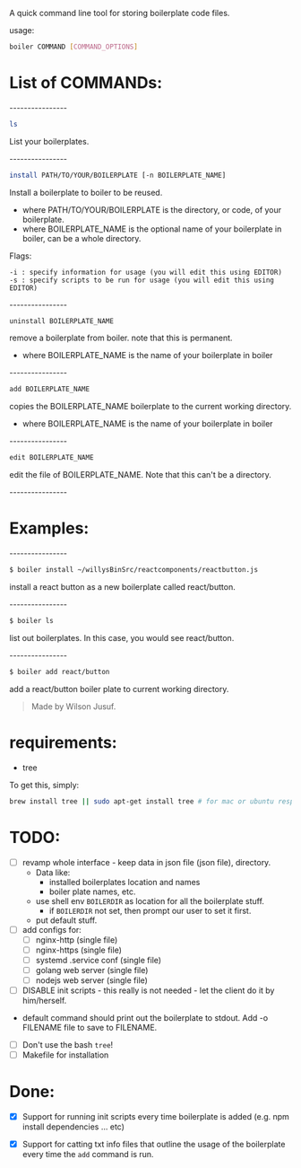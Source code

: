A quick command line tool for storing boilerplate code files.

usage: 
```sh
boiler COMMAND [COMMAND_OPTIONS]
```
# List of COMMANDs:

\-\-\-\-\-\-\-\-\-\-\-\-\-\-\-\-

```sh
ls
```
List your boilerplates.

\-\-\-\-\-\-\-\-\-\-\-\-\-\-\-\-

```sh
install PATH/TO/YOUR/BOILERPLATE [-n BOILERPLATE_NAME]
```

Install a boilerplate to boiler to be reused.

- where PATH/TO/YOUR/BOILERPLATE is the directory, or code, of your boilerplate.
- where BOILERPLATE_NAME is the optional name of your boilerplate in boiler, can be a whole directory.
    
Flags:

    -i : specify information for usage (you will edit this using EDITOR)
    -s : specify scripts to be run for usage (you will edit this using EDITOR)
    
\-\-\-\-\-\-\-\-\-\-\-\-\-\-\-\-

```sh
uninstall BOILERPLATE_NAME
```
remove a boilerplate from boiler. note that this is permanent.

- where BOILERPLATE_NAME is the name of your boilerplate in boiler

\-\-\-\-\-\-\-\-\-\-\-\-\-\-\-\-

```sh
add BOILERPLATE_NAME
```
copies the BOILERPLATE_NAME boilerplate to the current working directory.

- where BOILERPLATE_NAME is the name of your boilerplate in boiler

\-\-\-\-\-\-\-\-\-\-\-\-\-\-\-\-

```sh
edit BOILERPLATE_NAME
```
edit the file of BOILERPLATE_NAME. Note that this can't be a directory.

\-\-\-\-\-\-\-\-\-\-\-\-\-\-\-\-

# Examples:

\-\-\-\-\-\-\-\-\-\-\-\-\-\-\-\-

```sh
$ boiler install ~/willysBinSrc/reactcomponents/reactbutton.js
```
install a react button as a new boilerplate called react/button.

\-\-\-\-\-\-\-\-\-\-\-\-\-\-\-\-

```sh
$ boiler ls
```
list out boilerplates. In this case, you would see react/button.

\-\-\-\-\-\-\-\-\-\-\-\-\-\-\-\-

```sh
$ boiler add react/button
```
add a react/button boiler plate to current working directory.
> Made by Wilson Jusuf.

# requirements:
* tree 

To get this, simply: 

```sh
brew install tree || sudo apt-get install tree # for mac or ubuntu respectively.
```

# TODO:
- [ ] revamp whole interface - keep data in json file (json file), directory.
    -  Data like:
        - installed boilerplates location and names
        - boiler plate names, etc.
    - use shell env `BOILERDIR` as location for all the boilerplate stuff.
        - if `BOILERDIR` not set, then prompt our user to set it first.
    - put default stuff.
- [ ] add configs for:
    - [ ] nginx-http (single file)
    - [ ] nginx-https (single file)
    - [ ] systemd .service conf (single file)
    - [ ] golang web server (single file)
    - [ ] nodejs web server (single file)
 - [ ] DISABLE init scripts - this really is not needed - let the client do it by him/herself.
- default command should print out the boilerplate to stdout. Add -o FILENAME file to save to FILENAME.
- [ ] Don't use the bash `tree`! 
- [ ] Makefile for installation

# Done:
- [x] Support for running init scripts every time boilerplate is added (e.g. npm install dependencies ... etc)
- [x] Support for catting txt info files that outline the usage of the boilerplate every time the `add` command is run.

